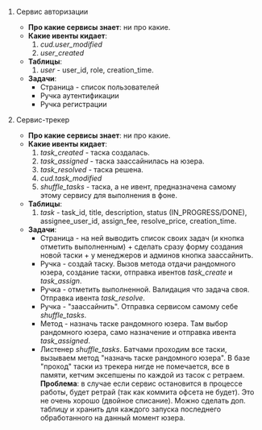 1. Сервис авторизации
    * **Про какие сервисы знает**: ни про какие.
    * **Какие ивенты кидает**:
        1. *cud.user_modified*
        2. *user_created*
    * **Таблицы**:
        1. *user* - user_id, role, creation_time.
    * **Задачи**:
        * Страница - список пользователей
        * Ручка аутентификации
        * Ручка регистрации

2. Сервис-трекер
    * **Про какие сервисы знает**: ни про какие.
    * **Какие ивенты кидает**:
        1. *task_created* - таска создалась.
        2. *task_assigned* - таска заассайнилась на юзера.
        3. *task_resolved* - таска решена.
        4. *cud.task_modified*
        5. *shuffle_tasks* - таска, а не ивент, предназначена самому этому сервису для выполнения в фоне.
    * **Таблицы**:
        1. *task* - task_id, title, description, status (IN_PROGRESS/DONE), assignee_user_id, assign_fee, resolve_price, creation_time.
    * **Задачи**:
        * Страница - на ней выводить список своих задач (и кнопка отметить выполненным) + сделать сразу форму создания новой таски + у менеджеров и админов кнопка заассайнить.
        * Ручка - создай таску. Вызов метода отдачи рандомного юзера, создание таски, отправка ивентов *task_create* и *task_assign*.
        * Ручка - отметить выполненной. Валидация что задача своя. Отправка ивента *task_resolve*.
        * Ручка - "заассайнить". Отправка сервисом самому себе *shuffle_tasks*.
        * Метод - назначь таске рандомного юзера. Там выбор рандомного юзера, само назначение и отправка ивента *task_assigned*.
        * Листенер *shuffle_tasks*. Батчами проходим все таски, вызываем метод "назначь таске рандомного юзера". В базе "проход" таски из трекера нигде не помечается, все в памяти, кетчим эксепшены по каждой из тасок с ретраем. **Проблема**: в случае если сервис остановится в процессе работы, будет ретрай (так как коммита офсета не будет). Это не очень хорошо (двойное списание). Можно сделать доп. таблицу и хранить для каждого запуска последнего обработанного на данный момент юзера.

